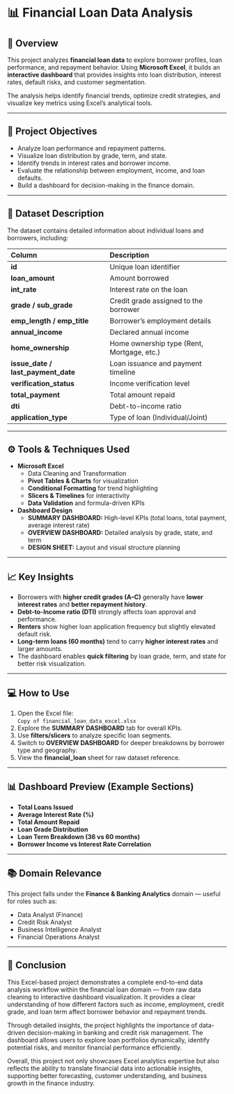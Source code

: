 
# 📊 Financial Loan Data Analysis 

## 🧾 Overview
This project analyzes **financial loan data** to explore borrower profiles, loan performance, and repayment behavior. Using **Microsoft Excel**, it builds an **interactive dashboard** that provides insights into loan distribution, interest rates, default risks, and customer segmentation.

The analysis helps identify financial trends, optimize credit strategies, and visualize key metrics using Excel’s analytical tools.

---

## 🎯 Project Objectives
- Analyze loan performance and repayment patterns.  
- Visualize loan distribution by grade, term, and state.  
- Identify trends in interest rates and borrower income.  
- Evaluate the relationship between employment, income, and loan defaults.  
- Build a dashboard for decision-making in the finance domain.

---

## 🧩 Dataset Description
The dataset contains detailed information about individual loans and borrowers, including:

| Column | Description |
|:-------|:-------------|
| **id** | Unique loan identifier |
| **loan_amount** | Amount borrowed |
| **int_rate** | Interest rate on the loan |
| **grade / sub_grade** | Credit grade assigned to the borrower |
| **emp_length / emp_title** | Borrower’s employment details |
| **annual_income** | Declared annual income |
| **home_ownership** | Home ownership type (Rent, Mortgage, etc.) |
| **issue_date / last_payment_date** | Loan issuance and payment timeline |
| **verification_status** | Income verification level |
| **total_payment** | Total amount repaid |
| **dti** | Debt-to-income ratio |
| **application_type** | Type of loan (Individual/Joint) |

---

## ⚙️ Tools & Techniques Used
- **Microsoft Excel**
  - Data Cleaning and Transformation  
  - **Pivot Tables & Charts** for visualization  
  - **Conditional Formatting** for trend highlighting  
  - **Slicers & Timelines** for interactivity  
  - **Data Validation** and formula-driven KPIs  
- **Dashboard Design**
  - **SUMMARY DASHBOARD:** High-level KPIs (total loans, total payment, average interest rate)  
  - **OVERVIEW DASHBOARD:** Detailed analysis by grade, state, and term  
  - **DESIGN SHEET:** Layout and visual structure planning  

---

## 📈 Key Insights
- Borrowers with **higher credit grades (A–C)** generally have **lower interest rates** and **better repayment history**.  
- **Debt-to-Income ratio (DTI)** strongly affects loan approval and performance.  
- **Renters** show higher loan application frequency but slightly elevated default risk.  
- **Long-term loans (60 months)** tend to carry **higher interest rates** and larger amounts.  
- The dashboard enables **quick filtering** by loan grade, term, and state for better risk visualization.

---

## 💻 How to Use
1. Open the Excel file:  
   `Copy of financial_loan_data_excel.xlsx`
2. Explore the **SUMMARY DASHBOARD** tab for overall KPIs.  
3. Use **filters/slicers** to analyze specific loan segments.  
4. Switch to **OVERVIEW DASHBOARD** for deeper breakdowns by borrower type and geography.  
5. View the **financial_loan** sheet for raw dataset reference.

---

## 📊 Dashboard Preview (Example Sections)
- **Total Loans Issued**  
- **Average Interest Rate (%)**  
- **Total Amount Repaid**  
- **Loan Grade Distribution**  
- **Loan Term Breakdown (36 vs 60 months)**  
- **Borrower Income vs Interest Rate Correlation**

---

## 📚 Domain Relevance
This project falls under the **Finance & Banking Analytics** domain — useful for roles such as:
- Data Analyst (Finance)
- Credit Risk Analyst
- Business Intelligence Analyst
- Financial Operations Analyst

---

## 🏁 Conclusion
This Excel-based project demonstrates a complete end-to-end data analysis workflow within the financial loan domain — from raw data cleaning to interactive dashboard visualization. It provides a clear understanding of how different factors such as income, employment, credit grade, and loan term affect borrower behavior and repayment trends.

Through detailed insights, the project highlights the importance of data-driven decision-making in banking and credit risk management. The dashboard allows users to explore loan portfolios dynamically, identify potential risks, and monitor financial performance efficiently.

Overall, this project not only showcases Excel analytics expertise but also reflects the ability to translate financial data into actionable insights, supporting better forecasting, customer understanding, and business growth in the finance industry.
